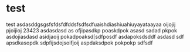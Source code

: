 # test
test
asdasddgsgsfsfdsfdfddsfsdfsdfuaishdiashiuahiuyayataayaa
oijojij
pjoijioj
23423
asdasdasd
as
ofjipasdkp
poaskdpok
asasd
sadad
pkpok
asdojiasdasd
asidjaoij
pokadpoaksd[sdfposdf
asdapoksdsddf
asdasd
sdf
apsdkasopdk
sdpfijsdojsoifjoij
aspdaksdpok
pokpokp
sdfsdf
